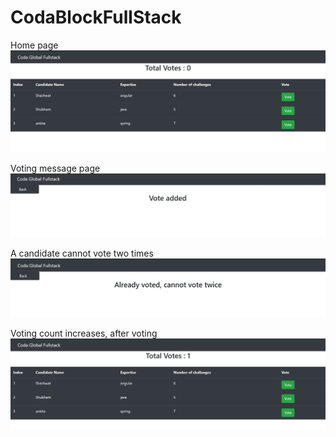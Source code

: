 # CodaBlockFullStack
Home page
![Alt text](https://github.com/shashkhr25/CodaBlockFullStack/blob/master/screenshots/homePage.JPG)

Voting message page
![Alt text](https://github.com/shashkhr25/CodaBlockFullStack/blob/master/screenshots/voting%20page.JPG)

A candidate cannot vote two times
![Alt text](https://github.com/shashkhr25/CodaBlockFullStack/blob/master/screenshots/cannotVoteTwoTimes.JPG)

Voting count increases, after voting
![Alt text](https://github.com/shashkhr25/CodaBlockFullStack/blob/master/screenshots/homePageVoteCountChange.JPG)
